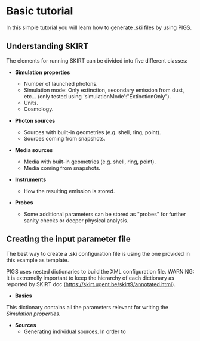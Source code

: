 # Basic tutorial

In this simple tutorial you will learn how to generate .ski files by using PIGS. 

## Understanding SKIRT

The elements for running SKIRT can be divided into five different classes:

- **Simulation properties**
	- Number of launched photons. 
	- Simulation mode: Only extinction, secondary emission from dust, etc... (only tested using 'simulationMode':"ExtinctionOnly").
	- Units.
	- Cosmology.

- **Photon sources**
	- Sources with built-in geometries (e.g. shell, ring, point).
	- Sources coming from snapshots.
- **Media sources**
	- Media with built-in geometries (e.g. shell, ring, point).
	- Media coming from snapshots.
- **Instruments**
	- How the resulting emission is stored.
- **Probes**
	- Some additional parameters can be stored as "probes" for further sanity checks or deeper physical analysis.

## Creating the input parameter file

The best way to create a .ski configuration file is using the one provided in this example as template. 

PIGS uses nested dictionaries to build the XML configuration file. WARNING: It is extremelly important to keep the hierarchy of each dictionary as reported by SKIRT doc (https://skirt.ugent.be/skirt9/annotated.html).

- **Basics** 

This dictionary contains all the parameters relevant for writing the *Simulation properties*. 

- **Sources**
	- Generating individual sources. 
	In order to 

